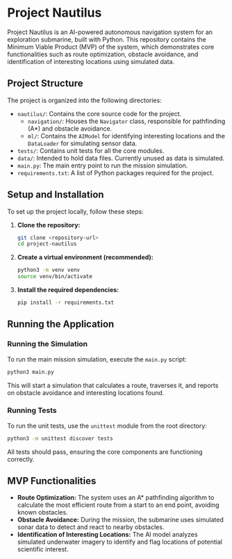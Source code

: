 # Project Nautilus

Project Nautilus is an AI-powered autonomous navigation system for an exploration submarine, built with Python. This repository contains the Minimum Viable Product (MVP) of the system, which demonstrates core functionalities such as route optimization, obstacle avoidance, and identification of interesting locations using simulated data.

## Project Structure

The project is organized into the following directories:

- `nautilus/`: Contains the core source code for the project.
  - `navigation/`: Houses the `Navigator` class, responsible for pathfinding (A*) and obstacle avoidance.
  - `ml/`: Contains the `AIModel` for identifying interesting locations and the `DataLoader` for simulating sensor data.
- `tests/`: Contains unit tests for all the core modules.
- `data/`: Intended to hold data files. Currently unused as data is simulated.
- `main.py`: The main entry point to run the mission simulation.
- `requirements.txt`: A list of Python packages required for the project.

## Setup and Installation

To set up the project locally, follow these steps:

1.  **Clone the repository:**
    ```bash
    git clone <repository-url>
    cd project-nautilus
    ```

2.  **Create a virtual environment (recommended):**
    ```bash
    python3 -m venv venv
    source venv/bin/activate
    ```

3.  **Install the required dependencies:**
    ```bash
    pip install -r requirements.txt
    ```

## Running the Application

### Running the Simulation

To run the main mission simulation, execute the `main.py` script:

```bash
python3 main.py
```

This will start a simulation that calculates a route, traverses it, and reports on obstacle avoidance and interesting locations found.

### Running Tests

To run the unit tests, use the `unittest` module from the root directory:

```bash
python3 -m unittest discover tests
```

All tests should pass, ensuring the core components are functioning correctly.

## MVP Functionalities

-   **Route Optimization:** The system uses an A* pathfinding algorithm to calculate the most efficient route from a start to an end point, avoiding known obstacles.
-   **Obstacle Avoidance:** During the mission, the submarine uses simulated sonar data to detect and react to nearby obstacles.
-   **Identification of Interesting Locations:** The AI model analyzes simulated underwater imagery to identify and flag locations of potential scientific interest.

